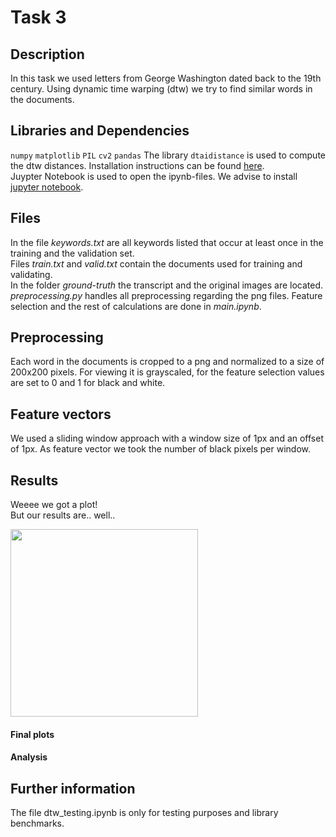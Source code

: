 # Task 3

## Description
In this task we used letters from George Washington dated back to the 19th century. Using dynamic time warping (dtw) we try to find similar words in the documents.


## Libraries and Dependencies
`numpy` `matplotlib` `PIL` `cv2` `pandas`
The library `dtaidistance` is used to compute the dtw distances.
Installation instructions can be found [here](https://dtaidistance.readthedocs.io/en/latest/usage/installation.html).  
Juypter Notebook is used to open the ipynb-files. We advise to install [jupyter notebook](https://jupyter.org/).


## Files
In the file *keywords.txt* are all keywords listed that occur at least once in the training and the validation set.  
Files *train.txt* and *valid.txt* contain the documents used for training and validating.  
In the folder *ground-truth* the transcript and the original images are located.  
*preprocessing.py* handles all preprocessing regarding the png files. Feature selection and the rest of calculations are done in *main.ipynb*.


## Preprocessing
Each word in the documents is cropped to a png and normalized to a size of 200x200 pixels. For viewing it is grayscaled, for the feature selection values are set to 0 and 1 for black and white.

## Feature vectors
We used a sliding window approach with a window size of 1px and an offset of 1px. As feature vector we took the number of black pixels per window.

## Results
Weeee we got a plot!  
But our results are.. well..  

<img src="https://i.imgflip.com/411abj.jpg" width="300" height="300" />

#### Final plots

#### Analysis

## Further information
The file dtw_testing.ipynb is only for testing purposes and library benchmarks.
